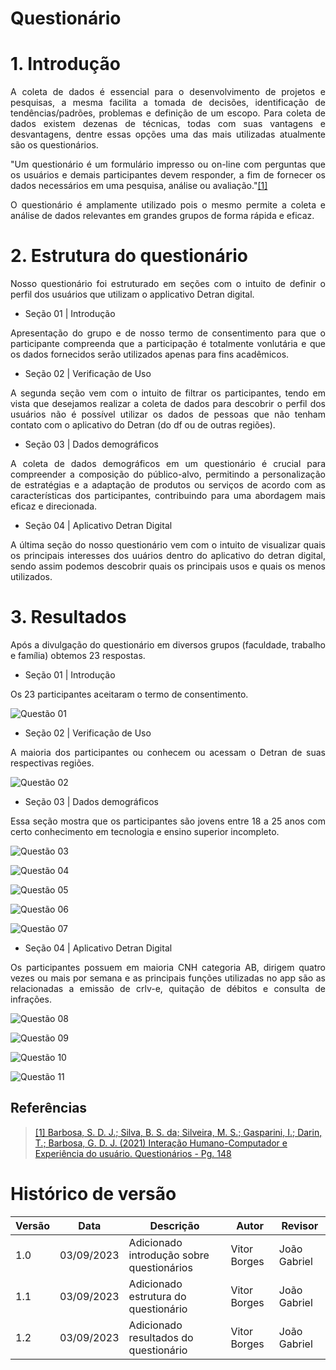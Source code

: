 # Questionário

# 1. Introdução
<p align="justify">
A coleta de dados é essencial para o desenvolvimento de projetos e pesquisas, a mesma facilita a tomada de decisões, identificação de tendências/padrões, problemas e definição de um escopo. Para coleta de dados existem dezenas de técnicas, todas com suas vantagens e desvantagens, dentre essas opções uma das mais utilizadas atualmente são os questionários.
</p>

<p align="justify">
"Um questionário é um formulário impresso ou on-line com perguntas que os usuários e demais participantes devem responder, a fim de fornecer os dados necessários em uma pesquisa, análise ou avaliação."<a id="TEC1" href="#QT1">[1]</a>
</p>

<p align="justify">
O questionário é amplamente utilizado pois o mesmo permite a coleta e análise de dados relevantes em grandes grupos de forma rápida e eficaz.
</p>

# 2. Estrutura do questionário

<p align="justify">
Nosso questionário foi estruturado em seções com o intuito de definir o perfil dos usuários que utilizam o applicativo Detran digital.
</p>

* Seção 01 | Introdução

<p align="justify">
Apresentação do grupo e de nosso termo de consentimento para que o participante compreenda que a participação é totalmente vonlutária e que os dados fornecidos serão utilizados apenas para fins acadêmicos.
</p>

* Seção 02 | Verificação de Uso

<p align="justify">
A segunda seção vem com o intuito de filtrar os participantes, tendo em vista que desejamos realizar a coleta de dados para descobrir o perfil dos usuários não é possível utilizar os dados de pessoas que não tenham contato com o aplicativo do Detran (do df ou de outras regiões).
</p>

* Seção 03 | Dados demográficos

<p align="justify">
A coleta de dados demográficos em um questionário é crucial para compreender a composição do público-alvo, permitindo a personalização de estratégias e a adaptação de produtos ou serviços de acordo com as características dos participantes, contribuindo para uma abordagem mais eficaz e direcionada.
</p>

* Seção 04 | Aplicativo Detran Digital

<p align="justify">
A última seção do nosso questionário vem com o intuito de visualizar quais os principais interesses dos uuários dentro do aplicativo do detran digital, sendo assim podemos descobrir quais os principais usos e quais os menos utilizados.
</p>

# 3. Resultados

<p align="justify">
Após a divulgação do questionário em diversos grupos (faculdade, trabalho e família) obtemos 23 respostas. 
</p>

* Seção 01 | Introdução

<p align="justify">
Os 23 participantes aceitaram o termo de consentimento.
</p>

![Questão 01](../../../assets/q1.png)

* Seção 02 | Verificação de Uso

<p align="justify">
A maioria dos participantes ou conhecem ou acessam o Detran de suas respectivas regiões.
</p>

![Questão 02](../../../assets/q2.png)

* Seção 03 | Dados demográficos

<p align="justify">
Essa seção mostra que os participantes são jovens entre 18 a 25 anos com certo conhecimento em tecnologia e ensino superior incompleto.
</p>

![Questão 03](../../../assets/q3.png)

![Questão 04](../../../assets/q4.png)

![Questão 05](../../../assets/q5.png)

![Questão 06](../../../assets/q6.png)

![Questão 07](../../../assets/q7.png)

* Seção 04 | Aplicativo Detran Digital

<p align="justify">
Os participantes possuem em maioria CNH categoria AB, dirigem quatro vezes ou mais por semana e as principais funções utilizadas no app são as relacionadas a emissão de crlv-e, quitação de débitos e consulta de infrações.
</p>

![Questão 08](../../../assets/q8.png)

![Questão 09](../../../assets/q9.png)

![Questão 10](../../../assets/q10.png)

![Questão 11](../../../assets/q11.png)

## Referências
> <a id="QT1" href="#anchor_1">[1] Barbosa, S. D. J.; Silva, B. S. da; Silveira, M. S.; Gasparini, I.; Darin, T.; Barbosa, G. D. J. (2021)
Interação Humano-Computador e Experiência do usuário. Questionários - Pg. 148</a> 

# Histórico de versão

| Versão | Data       | Descrição            | Autor              | Revisor             |
| ------ | ---------- | -------------------- | ------------------ | ------------------- |
| 1.0    | 03/09/2023 | Adicionado introdução sobre questionários | Vitor Borges | João Gabriel |
| 1.1    | 03/09/2023 | Adicionado estrutura do questionário | Vitor Borges | João Gabriel |
| 1.2    | 03/09/2023 | Adicionado resultados do questionário | Vitor Borges | João Gabriel |